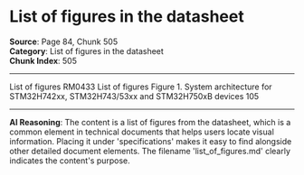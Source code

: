 # List of figures in the datasheet

**Source**: Page 84, Chunk 505  
**Category**: List of figures in the datasheet  
**Chunk Index**: 505

---

List of figures RM0433
List of figures
Figure 1. System architecture for STM32H742xx, STM32H743/53xx and STM32H750xB devices 105

---

**AI Reasoning**: The content is a list of figures from the datasheet, which is a common element in technical documents that helps users locate visual information. Placing it under 'specifications' makes it easy to find alongside other detailed document elements. The filename 'list_of_figures.md' clearly indicates the content's purpose.
